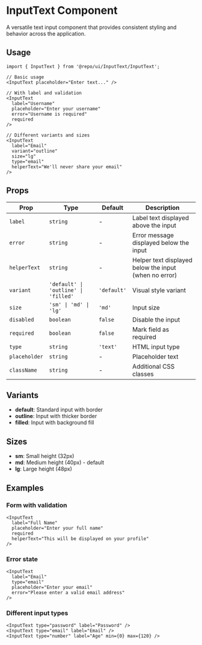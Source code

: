 # InputText Component

A versatile text input component that provides consistent styling and behavior across the application.

## Usage

```tsx
import { InputText } from '@repo/ui/InputText/InputText';

// Basic usage
<InputText placeholder="Enter text..." />

// With label and validation
<InputText
  label="Username"
  placeholder="Enter your username"
  error="Username is required"
  required
/>

// Different variants and sizes
<InputText
  label="Email"
  variant="outline"
  size="lg"
  type="email"
  helperText="We'll never share your email"
/>
```

## Props

| Prop          | Type                                 | Default     | Description                                           |
| ------------- | ------------------------------------ | ----------- | ----------------------------------------------------- |
| `label`       | `string`                             | -           | Label text displayed above the input                  |
| `error`       | `string`                             | -           | Error message displayed below the input               |
| `helperText`  | `string`                             | -           | Helper text displayed below the input (when no error) |
| `variant`     | `'default' \| 'outline' \| 'filled'` | `'default'` | Visual style variant                                  |
| `size`        | `'sm' \| 'md' \| 'lg'`               | `'md'`      | Input size                                            |
| `disabled`    | `boolean`                            | `false`     | Disable the input                                     |
| `required`    | `boolean`                            | `false`     | Mark field as required                                |
| `type`        | `string`                             | `'text'`    | HTML input type                                       |
| `placeholder` | `string`                             | -           | Placeholder text                                      |
| `className`   | `string`                             | -           | Additional CSS classes                                |

## Variants

- **default**: Standard input with border
- **outline**: Input with thicker border
- **filled**: Input with background fill

## Sizes

- **sm**: Small height (32px)
- **md**: Medium height (40px) - default
- **lg**: Large height (48px)

## Examples

### Form with validation

```tsx
<InputText
  label="Full Name"
  placeholder="Enter your full name"
  required
  helperText="This will be displayed on your profile"
/>
```

### Error state

```tsx
<InputText
  label="Email"
  type="email"
  placeholder="Enter your email"
  error="Please enter a valid email address"
/>
```

### Different input types

```tsx
<InputText type="password" label="Password" />
<InputText type="email" label="Email" />
<InputText type="number" label="Age" min={0} max={120} />
```
